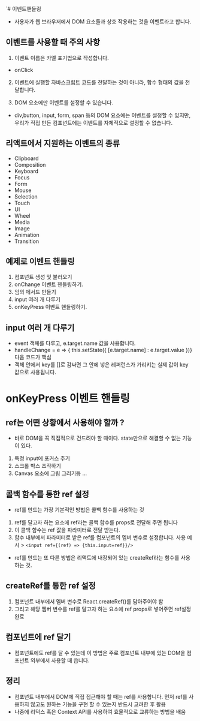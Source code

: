 `# 이벤트핸들링

- 사용자가 웹 브라우저에서 DOM 요소들과 상호 작용하는 것을 이벤트라고 합니다.

## 이벤트를 사용할 때 주의 사항

1. 이벤트 이름은 카멜 표기법으로 작성합니다.

- onClick

2. 이벤트에 실행할 자바스크립트 코드를 전달하는 것이 아니라, 함수 형태의 값을 전달합니다.

3. DOM 요소에만 이벤트를 설정할 수 있습니다.

- div,button, input, form, span 등의 DOM 요소에는 이벤트를 설정할 수 있지만,
  우리가 직접 만든 컴포넌트에는 이벤트를 자체적으로 설정할 수 없습니다.

## 리액트에서 지원하는 이벤트의 종류

- Clipboard
- Composition
- Keyboard
- Focus
- Form
- Mouse
- Selection
- Touch
- UI
- Wheel
- Media
- Image
- Animation
- Transition

## 예제로 이벤트 핸들링

1. 컴포넌트 생성 및 불러오기
2. onChange 이벤트 핸들링하기.
3. 임의 메서드 만들기
4. input 여러 개 다루기
5. onKeyPress 이벤트 핸들링하기.

## input 여러 개 다루기

- event 객체를 다루고, e.target.name 값을 사용합니다.
- handleChange = e => { this.setState({
  [e.target.name] : e.target.value
  })} 다음 코드가 핵심
- 객체 안에서 key를 []로 감싸면 그 안에 넣은 레퍼런스가 가리키는 실제 값이 key 값으로 사용됩니다.

# onKeyPress 이벤트 핸들링

## ref는 어떤 상황에서 사용해야 할까 ?

- 바로 DOM을 꼭 직접적으로 건드려야 할 때이다.
  state만으로 해결할 수 없는 기능이 있다.

1. 특정 input에 포커스 주기
2. 스크롤 박스 조작하기
3. Canvas 요소에 그림 그리기등 ...

## 콜백 함수를 통한 ref 설정

- ref를 만드는 가장 기본적인 방법은 콜백 함수를 사용하는 것

1. ref를 달고자 하는 요소에 ref라는 콜백 함수를 props로 전달해 주면 됩니다
2. 이 콜백 함수는 ref 값을 파라미터로 전달 받는다.
3. 함수 내부에서 파라미터로 받은 ref를 컴포넌트의 멤버 변수로 설정합니다.
   사용 예시 > `<input ref={(ref) => {this.input=ref}}/> `

- ref를 만드는 또 다른 방법은 리액트에 내장되어 있는 createRef라는 함수를 사용하는 것.


## createRef를 통한 ref 설정
1. 컴포넌트 내부에서 멤버 변수로 React.createRef()를 담아주어야 함
2. 그리고 해당 멤버 변수를 ref를 달고자 하는 요소에 ref props로 넣어주면 ref설정 완료


## 컴포넌트에 ref 달기
- 컴포넌트에도 ref를 달 수 있는데 이 방법은 주로 컴포넌트 내부에 있는 DOM을 컴포넌트 외부에서 사용할 때 씁니다.

## 정리
- 컴포넌트 내부에서 DOM에 직접 접근해야 할 때는 ref를 사용합니다. 먼저 ref를 사용하지 않고도 원하는 기능을 구현 할 수 있는지 반드시 고려한 후 활용
- 나중에 리덕스 혹은 Context API를 사용하여 효율적으로 교류하는 방법을 배움

